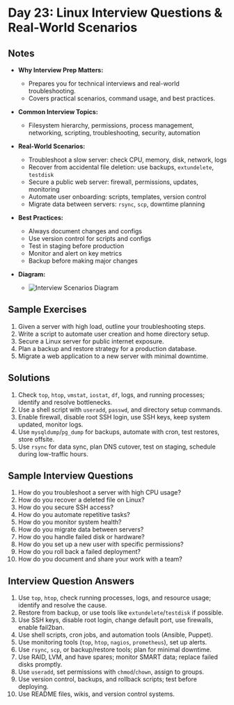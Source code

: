 # Day 23: Linux Interview Questions & Real-World Scenarios

## Notes
- **Why Interview Prep Matters:**
  - Prepares you for technical interviews and real-world troubleshooting.
  - Covers practical scenarios, command usage, and best practices.

- **Common Interview Topics:**
  - Filesystem hierarchy, permissions, process management, networking, scripting, troubleshooting, security, automation

- **Real-World Scenarios:**
  - Troubleshoot a slow server: check CPU, memory, disk, network, logs
  - Recover from accidental file deletion: use backups, `extundelete`, `testdisk`
  - Secure a public web server: firewall, permissions, updates, monitoring
  - Automate user onboarding: scripts, templates, version control
  - Migrate data between servers: `rsync`, `scp`, downtime planning

- **Best Practices:**
  - Always document changes and configs
  - Use version control for scripts and configs
  - Test in staging before production
  - Monitor and alert on key metrics
  - Backup before making major changes

- **Diagram:**
  - ![Interview Scenarios Diagram](https://upload.wikimedia.org/wikipedia/commons/2/2b/Monitoring_stack.png)

## Sample Exercises
1. Given a server with high load, outline your troubleshooting steps.
2. Write a script to automate user creation and home directory setup.
3. Secure a Linux server for public internet exposure.
4. Plan a backup and restore strategy for a production database.
5. Migrate a web application to a new server with minimal downtime.

## Solutions
1. Check `top`, `htop`, `vmstat`, `iostat`, `df`, logs, and running processes; identify and resolve bottlenecks.
2. Use a shell script with `useradd`, `passwd`, and directory setup commands.
3. Enable firewall, disable root SSH login, use SSH keys, keep system updated, monitor logs.
4. Use `mysqldump`/`pg_dump` for backups, automate with cron, test restores, store offsite.
5. Use `rsync` for data sync, plan DNS cutover, test on staging, schedule during low-traffic hours.

## Sample Interview Questions
1. How do you troubleshoot a server with high CPU usage?
2. How do you recover a deleted file on Linux?
3. How do you secure SSH access?
4. How do you automate repetitive tasks?
5. How do you monitor system health?
6. How do you migrate data between servers?
7. How do you handle failed disk or hardware?
8. How do you set up a new user with specific permissions?
9. How do you roll back a failed deployment?
10. How do you document and share your work with a team?

## Interview Question Answers
1. Use `top`, `htop`, check running processes, logs, and resource usage; identify and resolve the cause.
2. Restore from backup, or use tools like `extundelete`/`testdisk` if possible.
3. Use SSH keys, disable root login, change default port, use firewalls, enable fail2ban.
4. Use shell scripts, cron jobs, and automation tools (Ansible, Puppet).
5. Use monitoring tools (`top`, `htop`, `nagios`, `prometheus`), set up alerts.
6. Use `rsync`, `scp`, or backup/restore tools; plan for minimal downtime.
7. Use RAID, LVM, and have spares; monitor SMART data; replace failed disks promptly.
8. Use `useradd`, set permissions with `chmod`/`chown`, assign to groups.
9. Use version control, backups, and rollback scripts; test before deploying.
10. Use README files, wikis, and version control systems.
